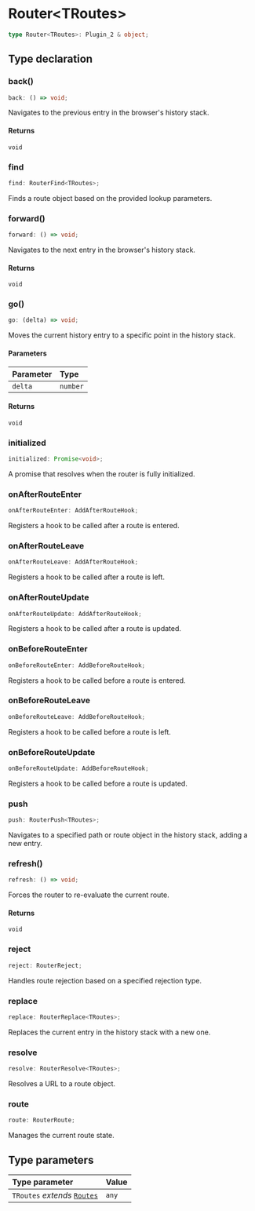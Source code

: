 # Router\<TRoutes\>

```ts
type Router<TRoutes>: Plugin_2 & object;
```

## Type declaration

### back()

```ts
back: () => void;
```

Navigates to the previous entry in the browser's history stack.

#### Returns

`void`

### find

```ts
find: RouterFind<TRoutes>;
```

Finds a route object based on the provided lookup parameters.

### forward()

```ts
forward: () => void;
```

Navigates to the next entry in the browser's history stack.

#### Returns

`void`

### go()

```ts
go: (delta) => void;
```

Moves the current history entry to a specific point in the history stack.

#### Parameters

| Parameter | Type |
| :------ | :------ |
| `delta` | `number` |

#### Returns

`void`

### initialized

```ts
initialized: Promise<void>;
```

A promise that resolves when the router is fully initialized.

### onAfterRouteEnter

```ts
onAfterRouteEnter: AddAfterRouteHook;
```

Registers a hook to be called after a route is entered.

### onAfterRouteLeave

```ts
onAfterRouteLeave: AddAfterRouteHook;
```

Registers a hook to be called after a route is left.

### onAfterRouteUpdate

```ts
onAfterRouteUpdate: AddAfterRouteHook;
```

Registers a hook to be called after a route is updated.

### onBeforeRouteEnter

```ts
onBeforeRouteEnter: AddBeforeRouteHook;
```

Registers a hook to be called before a route is entered.

### onBeforeRouteLeave

```ts
onBeforeRouteLeave: AddBeforeRouteHook;
```

Registers a hook to be called before a route is left.

### onBeforeRouteUpdate

```ts
onBeforeRouteUpdate: AddBeforeRouteHook;
```

Registers a hook to be called before a route is updated.

### push

```ts
push: RouterPush<TRoutes>;
```

Navigates to a specified path or route object in the history stack, adding a new entry.

### refresh()

```ts
refresh: () => void;
```

Forces the router to re-evaluate the current route.

#### Returns

`void`

### reject

```ts
reject: RouterReject;
```

Handles route rejection based on a specified rejection type.

### replace

```ts
replace: RouterReplace<TRoutes>;
```

Replaces the current entry in the history stack with a new one.

### resolve

```ts
resolve: RouterResolve<TRoutes>;
```

Resolves a URL to a route object.

### route

```ts
route: RouterRoute;
```

Manages the current route state.

## Type parameters

| Type parameter | Value |
| :------ | :------ |
| `TRoutes` *extends* [`Routes`](Routes) | `any` |
